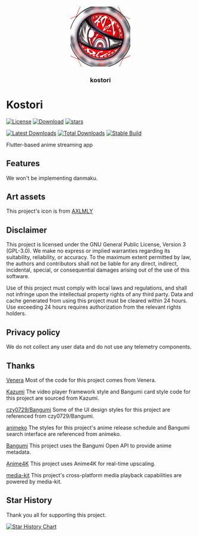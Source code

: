 <p align="center">
  <a href="https://github.com/kostori-app" target="_blank">
    <img width="160" src="https://raw.githubusercontent.com/kostori-app/kostori/refs/heads/master/images/app_icon.png" alt="logo">
  </a>
</p>

<h3 align="center">kostori</h3>

# Kostori

[![License](https://img.shields.io/github/license/kostori-app/kostori)](https://github.com/kostori-app/kostori/blob/master/LICENSE)
[![Download](https://img.shields.io/github/v/release/kostori-app/kostori)](https://github.com/kostori-app/kostori/releases)
[![stars](https://img.shields.io/github/stars/kostori-app/kostori?style=flat)](https://github.com/kostori-app/kostori/stargazers)

<div>

[![Latest Downloads](https://img.shields.io/github/downloads/kostori-app/kostori/latest/total?label=Latest%20Downloads&labelColor=27303D&color=0D1117&logo=github&logoColor=FFFFFF&style=flat)](https://github.com/kostori-app/kostori/releases/latest)
[![Total Downloads](https://img.shields.io/github/downloads/kostori-app/kostori/total?label=Total%20Downloads&labelColor=27303D&color=0D1117&logo=github&logoColor=FFFFFF&style=flat)](https://github.com/kostori-app/kostori/releases)
[![Stable Build](https://img.shields.io/github/actions/workflow/status/kostori-app/kostori/main.yml?label=Stable&labelColor=06599d&color=043b69)](https://github.com/kostori-app/kostori/actions/workflows/main.yml)

</div>


Flutter-based anime streaming app

## Features

We won't be implementing danmaku.

## Art assets

This project's icon is from [AXLMLY](https://www.pixiv.net/users/18071897)

## Disclaimer

This project is licensed under the GNU General Public License, Version 3 (GPL-3.0). We make no express or implied
warranties regarding its suitability, reliability, or accuracy. To the maximum extent permitted by law, the authors and
contributors shall not be liable for any direct, indirect, incidental, special, or consequential damages arising out of
the use of this software.

Use of this project must comply with local laws and regulations, and shall not infringe upon the intellectual property
rights of any third party. Data and cache generated from using this project must be cleared within 24 hours. Use
exceeding 24 hours requires authorization from the relevant rights holders.

## Privacy policy

We do not collect any user data and do not use any telemetry components.

## Thanks

[Venera](https://github.com/venera-app/venera) Most of the code for this project comes from Venera.

[Kazumi](https://github.com/Predidit/Kazumi) The video player framework style and Bangumi card style code for this
project are sourced from Kazumi.

[czy0729/Bangumi](https://github.com/czy0729/Bangumi) Some of the UI design styles for this project are referenced from
czy0729/Bangumi.

[animeko](https://github.com/open-ani/animeko) The styles for this project's anime release schedule and Bangumi search
interface are referenced from animeko.

[Bangumi](https://bangumi.tv/) This project uses the Bangumi Open API to provide anime metadata.

[Anime4K](https://github.com/bloc97/Anime4K) This project uses Anime4K for real-time upscaling.

[media-kit](https://github.com/media-kit/media-kit) This project's cross-platform media playback capabilities are
powered by media-kit.

## Star History

Thank you all for supporting this project.

<a href="https://www.star-history.com/#kostori-app/kostori&Date">
 <picture>
   <source media="(prefers-color-scheme: dark)" srcset="https://api.star-history.com/svg?repos=kostori-app/kostori&type=Date&theme=dark" />
   <source media="(prefers-color-scheme: light)" srcset="https://api.star-history.com/svg?repos=kostori-app/kostori&type=Date" />
   <img alt="Star History Chart" src="https://api.star-history.com/svg?repos=kostori-app/kostori&type=Date" />
 </picture>
</a>